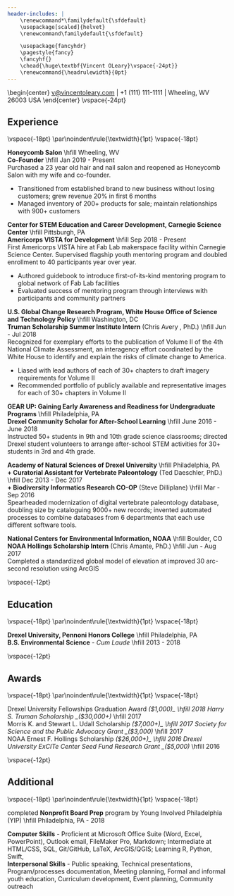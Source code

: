 ```yaml
---
header-includes: |
    \renewcommand*\familydefault{\sfdefault} 
    \usepackage[scaled]{helvet}
    \renewcommand\familydefault{\sfdefault} 

    \usepackage{fancyhdr}
    \pagestyle{fancy}
    \fancyhf{}
    \chead{\huge\textbf{Vincent OLeary}\vspace{-24pt}}
    \renewcommand{\headrulewidth}{0pt}
--- 
```

\begin{center}
v@vincentoleary.com | +1 (111) 111-1111 | Wheeling, WV 26003 USA
\end{center}
\vspace{-24pt}

## Experience  
\vspace{-18pt}
\par\noindent\rule{\textwidth}{1pt}
\vspace{-18pt}

__Honeycomb Salon__ \hfill Wheeling, WV  
__Co-Founder__ \hfill Jan 2019 - Present  
Purchased a 23 year old hair and nail salon and reopened as Honeycomb Salon with my wife and co-founder. 

+ Transitioned from established brand to new business without losing customers; grew revenue 20% in first 6 months
+ Managed inventory of 200+ products for sale; maintain relationships with 900+ customers

__Center for STEM Education and Career Development, Carnegie Science Center__ \hfill Pittsburgh, PA  
__Americorps VISTA for Development__ \hfill Sep 2018 - Present  
First Americorps VISTA hire at Fab Lab makerspace facility within Carnegie Science Center. Supervised flagship youth mentoring program and doubled enrollment to 40 participants year over year.

+ Authored guidebook to introduce first-of-its-kind mentoring program to global network of Fab Lab facilities
+ Evaluated success of mentoring program through interviews with participants and community partners

__U.S. Global Change Research Program, White House Office of Science and Technology Policy__ \hfill Washington, DC  
__Truman Scholarship Summer Institute Intern__ (Chris Avery , PhD.) \hfill Jun - Jul 2018   
Recognized for exemplary efforts to the publication of Volume II of the 4th National Climate Assessment, an interagency effort coordinated by the White House to identify and explain the risks of climate change to America.  

+ Liased with lead authors of each of 30+ chapters to draft imagery requirements for Volume II
+ Recommended portfolio of publicly available and representative images for each of 30+ chapters in Volume II

__GEAR UP: Gaining Early Awareness and Readiness for Undergraduate Programs__ \hfill Philadelphia, PA  
__Drexel Community Scholar for After-School Learning__  \hfill June 2016 - June 2018  
Instructed 50+ students in 9th and 10th grade science classrooms; directed Drexel student volunteers to arrange after-school STEM activities for 30+ students in 3rd and 4th grade.

__Academy of Natural Sciences of Drexel University__ \hfill Philadelphia, PA  
__+ Curatorial Assistant for Vertebrate Paleontology__ (Ted Daeschler, PhD.) \hfill Dec 2013 - Dec 2017  
__+ Biodiversity Informatics Research CO-OP__ (Steve Dilliplane) \hfill Mar - Sep 2016  
Spearheaded modernization of digital vertebrate paleontology database, doubling size by cataloguing 9000+ new records; invented automated processes to combine databases from 6 departments that each use different software tools.

__National Centers for Environmental Information, NOAA__ \hfill Boulder, CO  
__NOAA Hollings Scholarship Intern__ (Chris Amante, PhD.) \hfill Jun - Aug 2017  
Completed a standardized global model of elevation at improved 30 arc-second resolution using ArcGIS

\vspace{-12pt}

## Education
\vspace{-18pt}
\par\noindent\rule{\textwidth}{1pt}
\vspace{-18pt}

__Drexel University, Pennoni Honors College__ \hfill Philadelphia, PA  
__B.S. Environmental Science__ - _Cum Laude_ \hfill  2013 - 2018

\vspace{-12pt}

## Awards
\vspace{-18pt}
\par\noindent\rule{\textwidth}{1pt}
\vspace{-18pt}

Drexel University Fellowships Graduation Award _($1,000)_ \hfill 2018    
Harry S. Truman Scholarship _($30,000+)_ \hfill 2017  
Morris K. and Stewart L. Udall Scholarship _($7,000+)_ \hfill 2017  
Society for Science and the Public Advocacy Grant _($3,000)_ \hfill 2017  
NOAA Ernest F. Hollings Scholarship _($26,000+)_ \hfill 2016  
Drexel University ExCITe Center Seed Fund Research Grant _($5,000)_ \hfill 2016

\vspace{-12pt}

## Additional
\vspace{-18pt}
\par\noindent\rule{\textwidth}{1pt}
\vspace{-18pt}

completed __Nonprofit Board Prep__ program by Young Involved Philadelphia (YIP) \hfill Philadelphia, PA - 2018  
  
__Computer Skills__ - Proficient at Microsoft Office Suite (Word, Excel, PowerPoint), Outlook email, FileMaker Pro, Markdown; Intermediate at HTML/CSS, SQL, Git/GitHub, LaTeX, ArcGIS/QGIS; Learning R, Python, Swift,   
__Interpersonal Skills__ - Public speaking, Technical presentations, Program/processes documentation, Meeting planning, Formal and informal youth education, Curriculum development, Event planning, Community outreach
